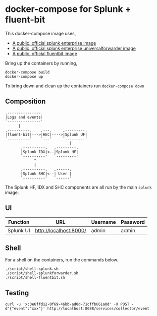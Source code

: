 # docker-compose for Splunk + fluent-bit

This docker-compose image uses,

 - [A public, official splunk enterprise image](https://hub.docker.com/r/splunk/splunk/)
 - [A public, official splunk enterprise universalforwarder image](https://hub.docker.com/r/splunk/universalforwarder/)
 - [A public, official fluentbit image](https://hub.docker.com/r/fluent/fluent-bit/)

Bring up the containers by running,

    docker-compose build
    docker-compose up

To bring down and clean up the containers run `docker-compose down`

## Composition

```
,---------------.                   
|Logs and events|                   
`---------------'                   
      |                           
,----------.    ,---.     ,---------.
|fluent-bit|--->|HEC|---->|Splunk UF|
`----------'    `---'     `---------'
                             |    
       ,----------.   ,---------.
       |Splunk IDX|<--|Splunk HF|
       `----------'   `---------'
             ^                   
             |                   
       ,----------.   ,------.   
       |Splunk SHC|<--| User |   
       `----------'   `------'
```

The Splunk HF, IDX and SHC components are all run by the main `splunk` image.

## UI   

| Function       | URL                                              | Username  | Password |
|----------------|--------------------------------------------------|-----------|----------|
| Splunk UI      | [http://localhost:8000/](http://localhost:8000/) | admin     | admin    |

## Shell

For a shell on the containers, run the commands below.

    ./script/shell-splunk.sh
    ./script/shell-splunkforwarder.sh
    ./script/shell-fluentbit.sh

## Testing

    curl -u 'x:3e6ffd12-0f69-46bb-ad0d-71cffb661a0d' -X POST -d'{"event":"xxx"}' http://localhost:8088/services/collector/event

